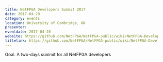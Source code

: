 ```yaml
---
title: NetFPGA Developers Summit 2017
date: 2017-04-20
category: events
location: University of Cambridge, UK
presenter:
eventdate: 2017-04-20
website: https://github.com/NetFPGA/NetFPGA-public/wiki/NetFPGA-Developers-Summit-2017
titlelink: https://github.com/NetFPGA/NetFPGA-public/wiki/NetFPGA-Developers-Summit-2017
---
```


Goal: A two-days summit for all NetFPGA developers

